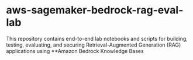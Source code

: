 # aws-sagemaker-bedrock-rag-eval-lab
This repository contains end-to-end lab notebooks and scripts for building, testing, evaluating, and securing Retrieval-Augmented Generation (RAG) applications using **Amazon Bedrock Knowledge Bases
